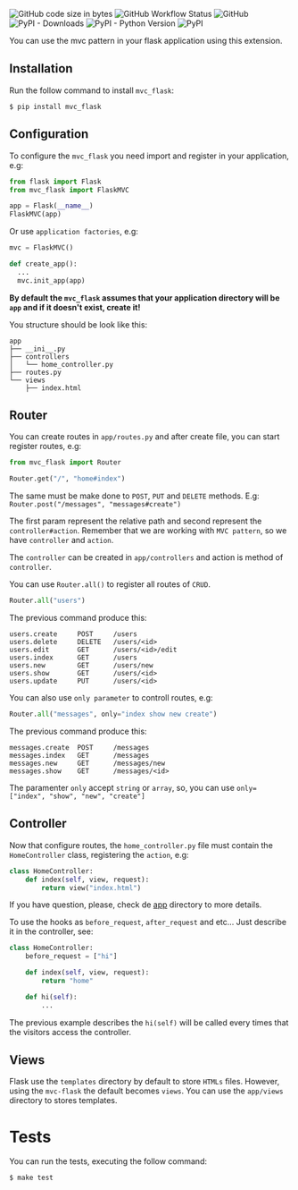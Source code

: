 ![GitHub code size in bytes](https://img.shields.io/github/languages/code-size/marcuxyz/mvc_flask) ![GitHub Workflow Status](https://img.shields.io/github/workflow/status/marcuxyz/mvc_flask/unit%20test) ![GitHub](https://img.shields.io/github/license/marcuxyz/mvc_flask) ![PyPI - Downloads](https://img.shields.io/pypi/dm/mvc_flask) ![PyPI - Python Version](https://img.shields.io/pypi/pyversions/mvc_flask) ![PyPI](https://img.shields.io/pypi/v/mvc_flask)

You can use the mvc pattern in your flask application using this extension.

## Installation

Run the follow command to install `mvc_flask`:

```shell
$ pip install mvc_flask
```

## Configuration

To configure the `mvc_flask` you need import and register in your application, e.g:


```python
from flask import Flask
from mvc_flask import FlaskMVC

app = Flask(__name__)
FlaskMVC(app)
```

Or use `application factories`, e.g:

```python
mvc = FlaskMVC()

def create_app():
  ...
  mvc.init_app(app)
```

**By default the `mvc_flask` assumes that your application directory will be `app` and if it doesn't exist, create it!**

You structure should be look like this: 

```text
app
├── __ini__.py
├── controllers
│   └── home_controller.py
├── routes.py
└── views
    ├── index.html
```

## Router
You can create routes in `app/routes.py` and after create file, you can start register routes, e.g:

```python
from mvc_flask import Router

Router.get("/", "home#index")
```

The same must be make done to `POST`, `PUT` and `DELETE` methods. E.g: `Router.post("/messages", "messages#create")`

The first param represent the relative path and second represent the `controller#action`. Remember that we are working with `MVC pattern`, so we have `controller` and `action`.

The `controller` can be created in `app/controllers` and action is method of `controller`.

You can use `Router.all()` to register all routes of `CRUD`.

```python
Router.all("users")
```

The previous command produce this:

```shell
users.create     POST     /users
users.delete     DELETE   /users/<id>
users.edit       GET      /users/<id>/edit
users.index      GET      /users
users.new        GET      /users/new
users.show       GET      /users/<id>
users.update     PUT      /users/<id>
```

You can also use `only parameter` to controll routes, e.g:

```python
Router.all("messages", only="index show new create")
```

The previous command produce this:

```shell
messages.create  POST     /messages
messages.index   GET      /messages
messages.new     GET      /messages/new
messages.show    GET      /messages/<id>
```

The paramenter `only` accept `string` or `array`, so, you can use `only=["index", "show", "new", "create"]`

## Controller

Now that configure routes, the `home_controller.py` file must contain the `HomeController` class, registering the `action`, e.g:  

```python
class HomeController:
    def index(self, view, request):
        return view("index.html")
```

If you have question, please, check de [app](https://github.com/marcuxyz/mvc_flask/tree/main/app) directory to more details.

To use the hooks as `before_request`, `after_request` and etc... Just describe it in the controller, see:

```python
class HomeController:
    before_request = ["hi"]

    def index(self, view, request):
        return "home"

    def hi(self):
        ...
```

The previous example describes the `hi(self)` will be called every times that the visitors access the controller.

## Views

Flask use the `templates` directory by default to store `HTMLs` files. However, using the `mvc-flask` the default becomes `views`. You can use the `app/views` directory to stores templates.

# Tests

You can run the tests, executing the follow command:

```shell
$ make test
```
